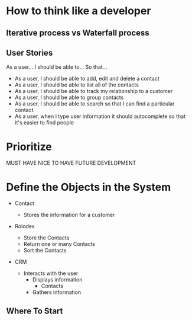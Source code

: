 # How to think like a developer

## Iterative process vs Waterfall process



## User Stories

As a user...
I should be able to...
So that...


- As a user, I should be able to add, edit and delete a contact
- As a user, I should be able to list all of the contacts
- As a user, I should be able to track my relationship to a customer
- As a user, I should be able to group contacts
- As a user, I should be able to search so that I can find a particular contact
- As a user, when I type user information it should autocomplete so that it's easier to find people


# Prioritize
MUST HAVE
NICE TO HAVE
FUTURE DEVELOPMENT


# Define the Objects in the System
- Contact
  - Stores the information for a customer

- Rolodex
  - Store the Contacts
  - Return one or many Contacts
  - Sort the Contacts

- CRM
  - Interacts with the user
    - Displays information
      - Contacts
    - Gathers information



## Where To Start


